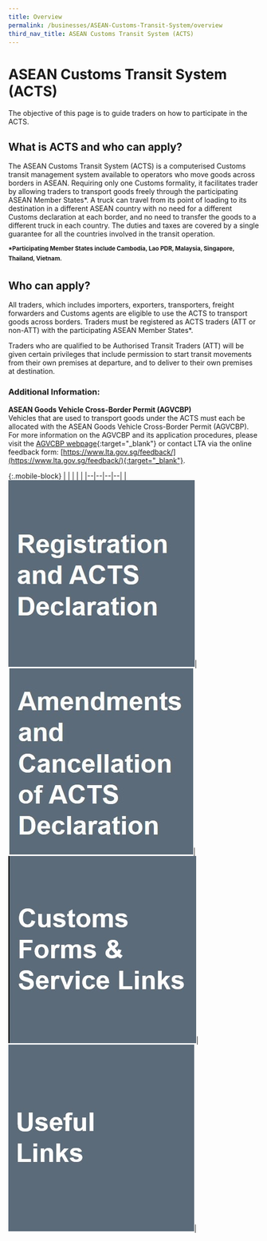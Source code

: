 ```yaml
---
title: Overview
permalink: /businesses/ASEAN-Customs-Transit-System/overview
third_nav_title: ASEAN Customs Transit System (ACTS)
---
```

# ASEAN Customs Transit System (ACTS)

The objective of this page is to guide traders on how to participate in the ACTS.

## What is ACTS and who can apply? 

The ASEAN Customs Transit System (ACTS) is a computerised Customs transit management system available to operators who move goods across borders in ASEAN. Requiring only one Customs formality, it facilitates trader by allowing traders to transport goods freely through the participating ASEAN Member States*. A truck can travel from its point of loading to its destination in a different ASEAN country with no need for a different Customs declaration at each border, and no need to transfer the goods to a different truck in each country.  The duties and taxes are covered by a single guarantee for all the countries involved in the transit operation.<br>

<sup>**\*Participating Member States include Cambodia, Lao PDR, Malaysia, Singapore, Thailand, Vietnam.**

## Who can apply?

All traders, which includes importers, exporters, transporters, freight forwarders and Customs agents are eligible to use the ACTS to transport goods across borders.  Traders must be registered as ACTS traders (ATT or non-ATT) with the participating ASEAN Member States*.

Traders who are qualified to be Authorised Transit Traders (ATT) will be given certain privileges that include permission to start transit movements from their own premises at departure, and to deliver to their own premises at destination.

### Additional Information: 

**ASEAN Goods Vehicle Cross-Border Permit (AGVCBP)**<br>
Vehicles that are used to transport goods under the ACTS must each be allocated with the ASEAN Goods Vehicle Cross-Border Permit (AGVCBP). For more information on the AGVCBP and its application procedures, please visit the [AGVCBP webpage](https://acts.asean.org/traders-guide/ASEAN-goods){:target="_blank"}  or contact LTA via the online feedback form: [https://www.lta.gov.sg/feedback/](https://www.lta.gov.sg/feedback/){:target="_blank"}. 


{:.mobile-block}
|  |  |  |  |
|--|--|--|--|
|[![](/images/ACTS/Registration-and-ACTS-Declaration.jpg)](/businesses/ASEAN-Customs-Transit-System/Registration-and-ACTS-Declaration)|[![](/images/ACTS/Amendments-and-Cancellation.jpg)](/businesses/ASEAN-Customs-Transit-System/overview/amendments-and-cancellation-of-ACTS-declaration)| [![](/images/ACTS/Customs-Forms-&-Service-Links.jpg)](/eservices/customs-forms-and-service-links)| [![](/images/ACTS/Useful-Links.jpg)](/businesses/ASEAN-Customs-Transit-System/overview/useful-links)|  

